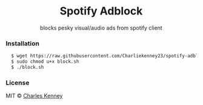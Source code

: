 <h1 align="center">Spotify Adblock</h1>
<p align="center">blocks pesky visual/audio ads from spotify client</p>

<h3>Installation</h3>

```bash
  $ wget https://raw.githubusercontent.com/Charliekenney23/spotify-adblock/master/block.sh
  $ sudo chmod u+x block.sh
  $ ./block.sh
```

<h3>License</h3>
<p>
  MIT © <a href="https://github.com/charliekenney23">Charles Kenney</a>
</p>
